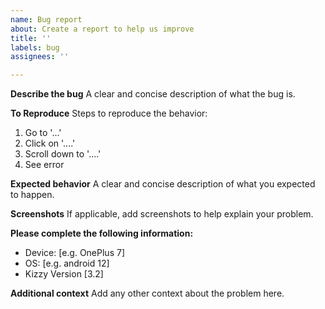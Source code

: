 ```yaml
---
name: Bug report
about: Create a report to help us improve
title: ''
labels: bug
assignees: ''

---
```


**Describe the bug**
A clear and concise description of what the bug is.

**To Reproduce**
Steps to reproduce the behavior:
1. Go to '...'
2. Click on '....'
3. Scroll down to '....'
4. See error

**Expected behavior**
A clear and concise description of what you expected to happen.

**Screenshots**
If applicable, add screenshots to help explain your problem.


**Please complete the following information:**
 - Device: [e.g. OnePlus 7]
 - OS: [e.g. android 12]
 - Kizzy Version [3.2]

**Additional context**
Add any other context about the problem here.
